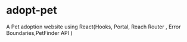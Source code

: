 # adopt-pet
A Pet adoption website using React(Hooks, Portal, Reach Router ,  Error Boundaries,PetFinder API )
